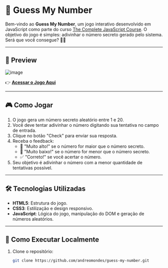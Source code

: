 # 🎲 Guess My Number
Bem-vindo ao **Guess My Number**, um jogo interativo desenvolvido em JavaScript como parte do curso [The Complete JavaScript Course](https://www.udemy.com/course/the-complete-javascript-course/). O objetivo do jogo é simples: adivinhar o número secreto gerado pelo sistema. Será que você consegue? 🕵️‍♂️

---

## 📸 **Preview**


![image](https://github.com/user-attachments/assets/f88584a1-bc64-49de-97dc-01ffc51e26c6)

👉 [**Acessar o Jogo Aqui**](https://andredeomondes.github.io/guess-my-number)

---

## 🎮 **Como Jogar**

1. O jogo gera um número secreto aleatório entre 1 e 20.
2. Você deve tentar adivinhar o número digitando sua tentativa no campo de entrada.
3. Clique no botão "Check" para enviar sua resposta.
4. Receba o feedback:
   - 🔺 "Muito alto!" se o número for maior que o número secreto.
   - 🔻 "Muito baixo!" se o número for menor que o número secreto.
   - ✅ "Correto!" se você acertar o número.
5. Seu objetivo é adivinhar o número com a menor quantidade de tentativas possível.

---

## 🛠️ **Tecnologias Utilizadas**

- **HTML5**: Estrutura do jogo.
- **CSS3**: Estilização e design responsivo.
- **JavaScript**: Lógica do jogo, manipulação do DOM e geração de números aleatórios.

---

## 🚀 **Como Executar Localmente**

1. Clone o repositório:
   ```bash
   git clone https://github.com/andreomondes/guess-my-number.git
